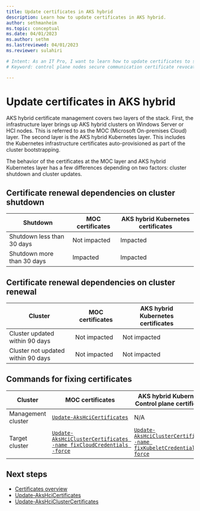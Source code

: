 ```yaml
---
title: Update certificates in AKS hybrid
description: Learn how to update certificates in AKS hybrid.
author: sethmanheim
ms.topic: conceptual
ms.date: 04/01/2023
ms.author: sethm 
ms.lastreviewed: 04/01/2023
ms.reviewer: sulahiri

# Intent: As an IT Pro, I want to learn how to update certificates to secure communication between in-cluster components on my AKS deployment.
# Keyword: control plane nodes secure communication certificate revocation

---
```


# Update certificates in AKS hybrid

AKS hybrid certificate management covers two layers of the stack. First, the infrastructure layer brings up AKS hybrid clusters on Windows Server or HCI nodes. This is referred to as the MOC (Microsoft On-premises Cloud) layer. The second layer is the AKS hybrid Kubernetes layer. This includes the Kubernetes infrastructure certificates auto-provisioned as part of the cluster bootstrapping.

The behavior of the certificates at the MOC layer and AKS hybrid Kubernetes layer has a few differences depending on two factors: cluster shutdown and cluster updates.

## Certificate renewal dependencies on cluster shutdown

|             Shutdown                        |     MOC certificates    |   AKS hybrid Kubernetes certificates    |
|-------------------------------------|---------------------------|---------------------------------------------|
|     Shutdown less than 30 days    |     Not impacted          |     Impacted                                |
|     Shutdown more than 30 days    |     Impacted              |     Impacted                                |

## Certificate renewal dependencies on cluster renewal

|              Cluster                               |     MOC certificates    |   AKS hybrid Kubernetes certificates    |
|---------------------------------------------|---------------------------|---------------------------------------------|
|     Cluster updated within 90 days        |     Not impacted          |     Not impacted                            |
|     Cluster not updated within 90 days    |     Not impacted          |     Not impacted                            |

## Commands for fixing certificates

|              Cluster          |     MOC certificates                                                                 |     AKS hybrid Kubernetes Control plane certificates                            |
|------------------------|-------------------------------------------------------------------------------|---------------------------------------------------------------------------------|
|     Management cluster      |     [`Update-AksHciCertificates`](reference/ps/update-akshcicertificates.md)                                                 |     N/A                                                                         |
|     Target cluster    |     [`Update-AksHciClusterCertificates -name fixCloudCredentials -force`](reference/ps/update-akshciclustercertificates.md)    |     [`Update-AksHciClusterCertificates -name fixKubeletCredentials -force`](reference/ps/update-akshciclustercertificates.md)    |

## Next steps

- [Certificates overview](certificates-overview.md)
- [Update-AksHciCertificates](reference/ps/update-akshcicertificates.md)
- [Update-AksHciClusterCertificates](reference/ps/update-akshciclustercertificates.md)
